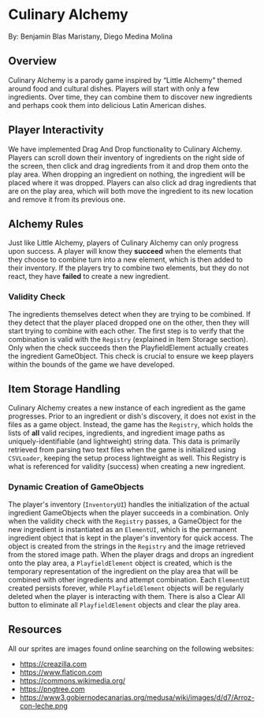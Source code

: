 # Culinary Alchemy

By: Benjamin Blas Maristany, Diego Medina Molina

## Overview

Culinary Alchemy is a parody game inspired by “Little Alchemy” themed around food and cultural dishes. Players will start with only a few ingredients. Over time, they can combine them to discover new ingredients and perhaps cook them into delicious Latin American dishes.

## Player Interactivity

We have implemented Drag And Drop functionality to Culinary Alchemy. Players can scroll down their inventory of ingredients on the right side of the screen, then click and drag ingredients from it and drop them onto the play area. When dropping an ingredient on nothing, the ingredient will be placed where it was dropped. Players can also click ad drag ingredients that are on the play area, which will both move the ingredient to its new location and remove it from its previous one.

## Alchemy Rules

Just like Little Alchemy, players of Culinary Alchemy can only progress upon success. A player will know they **succeed** when the elements that they choose to combine turn into a new element, which is then added to their inventory. If the players try to combine two elements, but they do not react, they have **failed** to create a new ingredient.

### Validity Check

The ingredients themselves detect when they are trying to be combined. If they detect that the player placed dropped one on the other, then they will start trying to combine with each other. The first step is to verify that the combination is valid with the `Registry` (explained in Item Storage section). Only when the check succeeds then the PlayfieldElement actually creates the ingredient GameObject. This check is crucial to ensure we keep players within the bounds of the game we have developed.

## Item Storage Handling

Culinary Alchemy creates a new instance of each ingredient as the game progresses. Prior to an ingredient or dish's discovery, it does not exist in the files as a game object. Instead, the game has the `Registry`, which holds the lists of **all** valid recipes, ingredients, and ingredient image paths as uniquely-identifiable (and lightweight) string data. This data is primarily retrieved from parsing two text files when the game is initialized using `CSVLoader`, keeping the setup process lightweight as well. This Registry is what is referenced for validity (success) when creating a new ingredient.

### Dynamic Creation of GameObjects 

The player's inventory (`InventoryUI`) handles the initialization of the actual ingredient GameObjects when the player succeeds in a combination. Only when the validity check with the `Registry` passes, a GameObject for the new ingredient is instantiated as an `ElementUI`, which is the permanent ingredient object that is kept in the player's inventory for quick access. The object is created from the strings in the `Registry` and the image retrieved from the stored image path. When the player drags and drops an ingredient onto the play area, a `PlayfieldElement` object is created, which is the temporary representation of the ingredient on the play area that will be combined with other ingredients and attempt combination. Each `ElementUI` created persists forever, while `PlayfieldElement` objects will be regularly deleted when the player is interacting with them. There is also a Clear All button to eliminate all `PlayfieldElement` objects and clear the play area.

## Resources

All our sprites are images found online searching on the following websites:

* https://creazilla.com
* https://www.flaticon.com
* https://commons.wikimedia.org/
* https://pngtree.com
* https://www3.gobiernodecanarias.org/medusa/wiki/images/d/d7/Arroz-con-leche.png